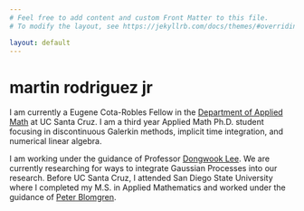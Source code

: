 ```yaml
---
# Feel free to add content and custom Front Matter to this file.
# To modify the layout, see https://jekyllrb.com/docs/themes/#overriding-theme-defaults

layout: default
---
```



# martin rodriguez jr

I am currently a Eugene Cota-Robles Fellow in the [Department of Applied Math](https://www.soe.ucsc.edu/departments/applied-mathematics) at UC Santa Cruz. I am a third year Applied Math Ph.D. student focusing in discontinuous Galerkin methods, implicit time integration, and numerical linear algebra.

I am working under the guidance of Professor [Dongwook Lee](https://users.soe.ucsc.edu/~dongwook/). We are currently researching for ways to integrate Gaussian Processes into our research. Before UC Santa Cruz, I attended San Diego State University where I completed my M.S. in Applied Mathematics and worked under the guidance of [Peter Blomgren](http://terminus.sdsu.edu).

<p align="center">
    <img class="user-picture" src="https://github.com/mjrodriguez.png" alt="" style="border-radius: 50%; max-width: calc(40%);">
</p>